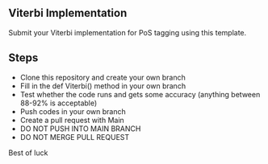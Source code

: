 ## Viterbi Implementation

Submit your Viterbi implementation for PoS tagging using this template.

## Steps

- Clone this repository and create your own branch
- Fill in the def Viterbi() method in your own branch
- Test whether the code runs and gets some accuracy (anything between 88-92% is acceptable)
- Push codes in your own branch
- Create a pull request with Main
- DO NOT PUSH INTO MAIN BRANCH
- DO NOT MERGE PULL REQUEST

Best of luck
